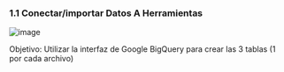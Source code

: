 ### 1.1 Conectar/importar Datos A Herramientas



![image](https://github.com/user-attachments/assets/d9351fdc-1929-49cb-9081-f1a121cb7030)


Objetivo: Utilizar la interfaz de Google BigQuery para crear las 3 tablas (1 por cada archivo)

